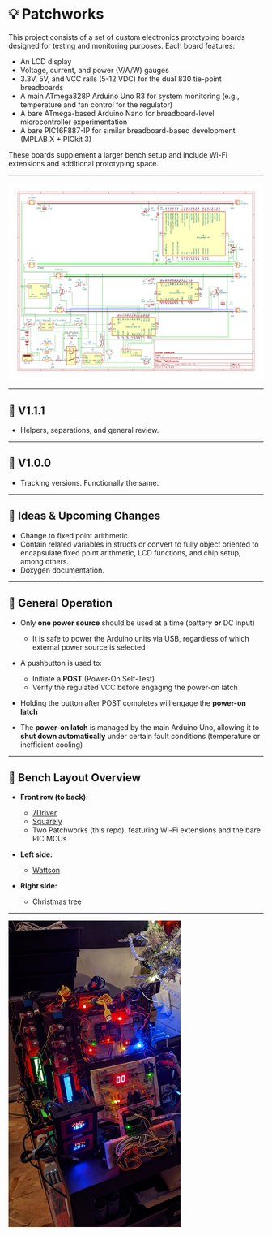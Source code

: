 # 💡 Patchworks

This project consists of a set of custom electronics prototyping boards designed for testing and monitoring purposes. Each board features:

- An LCD display
- Voltage, current, and power (V/A/W) gauges
- 3.3V, 5V, and VCC rails (5-12 VDC) for the dual 830 tie-point breadboards
- A main ATmega328P Arduino Uno R3 for system monitoring (e.g., temperature and fan control for the regulator)
- A bare ATmega-based Arduino Nano for breadboard-level microcontroller experimentation
- A bare PIC16F887-IP for similar breadboard-based development (MPLAB X + PICkit 3)

These boards supplement a larger bench setup and include Wi-Fi extensions and additional prototyping space.

---

![Schematic](Schematic.png)

---

## 🔹 V1.1.1

- Helpers, separations, and general review.

---

## 🔹 V1.0.0

- Tracking versions. Functionally the same.

---

## 🔹 Ideas & Upcoming Changes

- Change to fixed point arithmetic.
- Contain related variables in structs or convert to fully object oriented to encapsulate fixed point arithmetic, LCD functions, and chip setup, among others.
- Doxygen documentation.

---

## 🔹 General Operation

- Only **one power source** should be used at a time (battery **or** DC input)
  - It is safe to power the Arduino units via USB, regardless of which external power source is selected

- A pushbutton is used to:
  - Initiate a **POST** (Power-On Self-Test)
  - Verify the regulated VCC before engaging the power-on latch

- Holding the button after POST completes will engage the **power-on latch**
- The **power-on latch** is managed by the main Arduino Uno, allowing it to **shut down automatically** under certain fault conditions (temperature or inefficient cooling)

---

## 🔹 Bench Layout Overview

- **Front row (to back):**
  - [7Driver](https://github.com/Broosky/7Driver)
  - [Squarely](https://github.com/Broosky/Squarely)
  - Two Patchworks (this repo), featuring Wi-Fi extensions and the bare PIC MCUs

- **Left side:**
  - [Wattson](https://github.com/Broosky/Wattson)

- **Right side:**
  - Christmas tree

---

![Bench](Bench.jpg)
